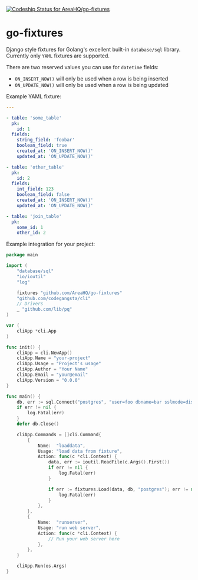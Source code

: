 [![Codeship Status for AreaHQ/go-fixtures](https://codeship.com/projects/f196fa10-84fb-0133-c7be-429ee0939cc9/status?branch=master)](https://codeship.com/projects/122147)

# go-fixtures

Django style fixtures for Golang's excellent built-in `database/sql` library. Currently only `YAML` fixtures are supported.

There are two reserved values you can use for `datetime` fields:

* `ON_INSERT_NOW()` will only be used when a row is being inserted
* `ON_UPDATE_NOW()` will only be used when a row is being updated

Example YAML fixture:

```yaml
---

- table: 'some_table'
  pk:
    id: 1
  fields:
    string_field: 'foobar'
    boolean_field: true
    created_at: 'ON_INSERT_NOW()'
    updated_at: 'ON_UPDATE_NOW()'

- table: 'other_table'
  pk:
    id: 2
  fields:
    int_field: 123
    boolean_field: false
    created_at: 'ON_INSERT_NOW()'
    updated_at: 'ON_UPDATE_NOW()'

- table: 'join_table'
  pk:
    some_id: 1
    other_id: 2
```

Example integration for your project:

```go
package main

import (
	"database/sql"
	"io/ioutil"
	"log"

	fixtures "github.com/AreaHQ/go-fixtures"
	"github.com/codegangsta/cli"
	// Drivers
	_ "github.com/lib/pq"
)

var (
	cliApp *cli.App
)

func init() {
	cliApp = cli.NewApp()
	cliApp.Name = "your-project"
	cliApp.Usage = "Project's usage"
	cliApp.Author = "Your Name"
	cliApp.Email = "your@email"
	cliApp.Version = "0.0.0"
}

func main() {
	db, err := sql.Connect("postgres", "user=foo dbname=bar sslmode=disable")
	if err != nil {
		log.Fatal(err)
	}
	defer db.Close()

	cliApp.Commands = []cli.Command{
		{
			Name:  "loaddata",
			Usage: "load data from fixture",
			Action: func(c *cli.Context) {
				data, err := ioutil.ReadFile(c.Args().First())
				if err != nil {
					log.Fatal(err)
				}

				if err := fixtures.Load(data, db, "postgres"); err != nil {
					log.Fatal(err)
				}
			},
		},
		{
			Name:  "runserver",
			Usage: "run web server",
			Action: func(c *cli.Context) {
				// Run your web server here
			},
		},
	}

	cliApp.Run(os.Args)
}
```
